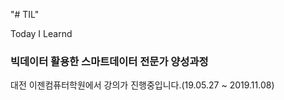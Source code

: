 "# TIL" 

Today I Learnd

### 빅데이터 활용한 스마트데이터 전문가 양성과정 

대전 이젠컴퓨터학원에서 강의가 진행중입니다.(19.05.27 ~ 2019.11.08)
